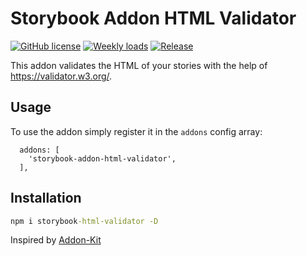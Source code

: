 # Storybook Addon HTML Validator
[![GitHub license](https://img.shields.io/github/license/dimafirsov/storybook-html-validator.svg)](https://github.com/dimafirsov/storybook-html-validator/blob/main/LICENSE)
[![Weekly loads](https://img.shields.io/npm/dm/storybook-addon-html-validator)](https://img.shields.io/npm/dm/storybook-addon-html-validator)
[![Release](https://github.com/dimafirsov/storybook-html-validator/actions/workflows/release.yml/badge.svg)](https://github.com/dimafirsov/storybook-html-validator/actions/workflows/release.yml)

This addon validates the HTML of your stories with the help of https://validator.w3.org/.

## Usage

To use the addon simply register it in the `addons` config array:
```
  addons: [
    'storybook-addon-html-validator',
  ],
```

## Installation

```cmd
npm i storybook-html-validator -D
```

Inspired by [Addon-Kit](https://github.com/storybookjs/addon-kit)
